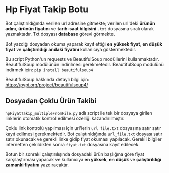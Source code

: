 # Hp Fiyat Takip Botu

Bot çalıştırıldığında verilen url adresine gitmekte; verilen url'deki **ürünün adını**, **ürünün fiyatını** ve **tarih-saat bilgisini** `.txt` dosyasına sıralı olarak yazmaktadır. Txt dosyası **database** görevi görmekte.

Bot yazdığı dosyadan okuma yaparak kayıt ettiği **en yüksek fiyat**, **en düşük fiyat** ve **çalıştırıldığı andaki fiyatını** kullanıcıya göstermektedir.

Bu script Python'un requests ve BeautifulSoup modüllerini kullanmaktadır. BeautifulSoup modülünün indirilmesi gerekmetedir.
BeautifulSoup modülünü indirmek için: `pip install beautifulsoup4`

BeautifulSoup hakkında detaylı bilgi için: <https://pypi.org/project/beautifulsoup4/>

## Dosyadan Çoklu Ürün Takibi

`hpFiyatTakip_multipleFromFile.py` adlı script ile tek bir dosyaya girilen linklerin otomatik kontrol edilmesi özelliği kazandırılmıştır.

Çoklu link kontrolü yapılması için url'lerin `url_file.txt` dosyasına satır satır kayıt edilmesi gerekmektedir. Bot çalıştırıldığında `url_file.txt` dosyası satır satır okunacak ve gerekli linke gidip fiyat okuması yapılacak. Gerekli bilgiler internetten çekildikten sonra `fiyat.txt` dosyasına kayıt edilecek.

Botun bir sonraki çalıştırılışında dosyadaki ürün başlığına göre fiyat karşılaştırması yapacak ve kullanıcıya **en yüksek**, **en düşük** ve **çalıştırıldığı zamanki fiyatını** yazdıracaktır.
